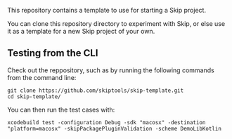 
This repository contains a template to use for starting a Skip project.

You can clone this repository directory to experiment with Skip,
or else use it as a template for a new Skip project of your own. 


## Testing from the CLI

Check out the reppository, such as by running the following commands from the command line:

```shell
git clone https://github.com/skiptools/skip-template.git
cd skip-template/
```

You can then run the test cases with:

```shell
xcodebuild test -configuration Debug -sdk "macosx" -destination "platform=macosx" -skipPackagePluginValidation -scheme DemoLibKotlin
```






